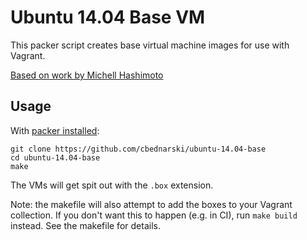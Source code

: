 # Ubuntu 14.04 Base VM

This packer script creates base virtual machine images for use with Vagrant.

[Based on work by Michell Hashimoto](https://github.com/mitchellh/packer-ubuntu-12.04-docker)

## Usage

With [packer installed](http://www.packer.io/intro/getting-started/setup.html):

    git clone https://github.com/cbednarski/ubuntu-14.04-base
    cd ubuntu-14.04-base
    make

The VMs will get spit out with the `.box` extension.

Note: the makefile will also attempt to add the boxes to your Vagrant collection. If you don't want this to happen (e.g. in CI), run `make build` instead. See the makefile for details.